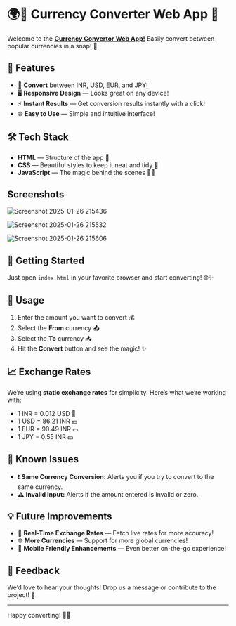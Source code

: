 # 🌍💱 Currency Converter Web App 💸

Welcome to the  **[Currency Convertor Web App!](https://jaya-chithra-n.github.io/Currency-Convertor/)**  Easily convert between popular currencies in a snap! 🌟

## 🌟 Features
- 🔄 **Convert** between INR, USD, EUR, and JPY!
- 🖥️ **Responsive Design** — Looks great on any device!
- ⚡ **Instant Results** — Get conversion results instantly with a click!
- 🌐 **Easy to Use** — Simple and intuitive interface!

## 🛠️ Tech Stack
- **HTML** — Structure of the app 📐
- **CSS** — Beautiful styles to keep it neat and tidy 🎨
- **JavaScript** — The magic behind the scenes 🧙‍♂️

## Screenshots
![Screenshot 2025-01-26 215436](https://github.com/user-attachments/assets/ee55a97b-532a-4b12-9714-25328406b816)

![Screenshot 2025-01-26 215532](https://github.com/user-attachments/assets/72967fd0-8706-4c19-94d3-bd3b891e388e)

![Screenshot 2025-01-26 215606](https://github.com/user-attachments/assets/08edea6f-d82d-4e60-b19f-ccf708942975)




## 🚀 Getting Started
Just open `index.html` in your favorite browser and start converting! 🌐✨

## 📝 Usage
1. Enter the amount you want to convert 💰
2. Select the **From** currency 📤
3. Select the **To** currency 📥
4. Hit the **Convert** button and see the magic! ✨

## 📈 Exchange Rates
We’re using **static exchange rates** for simplicity. Here’s what we’re working with:

- 1 INR = 0.012 USD 🌟
- 1 USD = 86.21 INR 💵
- 1 EUR = 90.49 INR 💶
- 1 JPY = 0.55 INR 💴

## 🐛 Known Issues
- ❗ **Same Currency Conversion:** Alerts you if you try to convert to the same currency.
- ⚠️ **Invalid Input:** Alerts if the amount entered is invalid or zero.

## 💡 Future Improvements
- 🔄 **Real-Time Exchange Rates** — Fetch live rates for more accuracy!
- 🌐 **More Currencies** — Support for more global currencies!
- 📱 **Mobile Friendly Enhancements** — Even better on-the-go experience!

## 💬 Feedback
We’d love to hear your thoughts! Drop us a message or contribute to the project! 🌟

---

Happy converting! 💸✨
